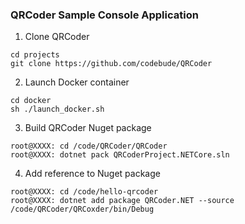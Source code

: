 ### QRCoder Sample Console Application

1. Clone QRCoder
```
cd projects
git clone https://github.com/codebude/QRCoder
```

2. Launch Docker container
```
cd docker
sh ./launch_docker.sh
```

3. Build QRCoder Nuget package
```
root@XXXX: cd /code/QRCoder/QRCoder
root@XXXX: dotnet pack QRCoderProject.NETCore.sln
```

4. Add reference to Nuget package
```
root@XXXX: cd /code/hello-qrcoder
root@XXXX: dotnet add package QRCoder.NET --source /code/QRCoder/QRCoxder/bin/Debug
```
